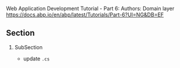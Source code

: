 Web Application Development Tutorial - Part 6: Authors: Domain layer
https://docs.abp.io/en/abp/latest/Tutorials/Part-6?UI=NG&DB=EF

## Section
1. SubSection
    - update `.cs`

    ```cs
    ```